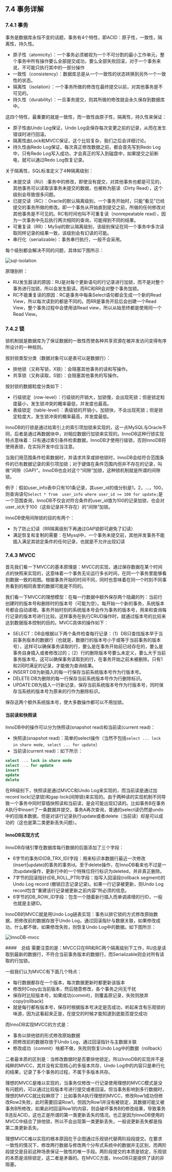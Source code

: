 ## 7.4 事务详解

### 7.4.1 事务
事务是数据库永恒不变的话题，事务有4个特性，即ACID：原子性，一致性，隔离性，持久性。
* 原子性（atomicity）：一个事务必须被视为一个不可分割的最小工作单元，整个事务中所有操作要么全部提交成功，要么全部失败回滚，对于一个事务来说，不可能只执行其中的一部分操作
* 一致性（consistency）：数据库总是从一个一致性的状态转换到另外一个一致性的状态。
* 隔离性（isolation）：一个事务所做的修改在最终提交以前，对其他事务是不可见的。
* 持久性（durability）：一旦事务提交，则其所做的修改就会永久保存到数据库中。

这四个特性，最重要的就是一致性，而一致性由原子性，隔离性，持久性来保证：
* 原子性由Undo Log保证，Undo Log会保存每次变更之前的记录，从而在发生错误时进行回滚。
* 隔离性由Lock和MVCC保证，这个比较复杂，我们之后会详细讨论。
* 持久性由Redo Log保证，每次真正修改数据之前，都会首先写到Redo Log中，只有Redo Log写入成功，才会真正的写入到磁盘中，如果提交之前断电，就可以通过Redo Log恢复记录。

关于隔离性，SQL标准定义了4种隔离级别：
* 未提交读（RU）:事务中的修改，即使没有提交，对其他事务也都是可见的，其他事务可以读取该事务未提交的数据，也被称为脏读（Dirty Read），这个级别会导致很多问题。
* 已提交读（RC）：Oracle的默认隔离级别，一个事务开始时，只能“看见”已经提交的事务所做的修改。即一个事务从开始直到提交之前，所做的任何修改对其他事务是不可见的。RC有时间也叫不可重复读（nonrepeatable read），因为一次事务中先后执行两次相同的查询，可能得到不同的结果。
* 可重复读（RR）：MySql的默认隔离级别，该级别保证在同一个事务中多次读取同样记录的结果一致，该级别会有幻读的可能。
* 串行化（serializable）：事务串行执行，一般不会采用。

每个级别都会解决不同的问题，具体如下图所示：

![sql-isolation](../img/7-sql-isolation.jpg)

原理剖析：
* RU发生脏读的原因：RU是对每个更新语句的行记录进行加锁，而不是对整个事务进行加锁，所以会发生脏读。而RC和RR会对整个事务加锁。
* RC不能重复读的原因：RC是事务中每条Select语句都会生成一个新的Read View，所以每次读到的都是不同的。而RR是事务开启后会创建一个Read View，整个事务过程中会使用该Read view，所以从始至终都是使用同一个Read View。

### 7.4.2 锁
锁机制就是数据库为了保证数据的一致性而使各种共享资源在被并发访问变得有序所设计的一种规则。

按封锁类型分类（数据对象可以是表可以是数据行）：
* 排他锁（又称写锁，X锁）：会阻塞其他事务的读和写操作。
* 共享锁（又称读取，S锁）：会阻塞其他事务的写操作。

按封锁的数据粒度分类如下：
* 行级锁定（row-level）：行级锁的开销大，加锁慢，会出现死锁；但是锁定粒度最小，发生锁冲突的概率最低，并发度也最高。
* 表级锁定（table-level）：表级锁的开销小，加锁快，不会出现死锁；但是锁定粒度大，发生锁冲突的概率最高，并发度最低。

InnoDB的行锁是通过给索引上的索引项加锁来实现的，这一点MySQL与Oracle不同，后者是通过再数据块中，对相应数据行加锁来实现的。InnoDB这种行锁实现特点意味着：只有通过索引条件检索数据，InnoDB才使用行级锁，否则InnoDB将使用表锁，在实际开发中应当注意。

当我们用范围条件检索数据时，并请求共享或排他锁时，InnoDB会给符合范围条件的已有数据记录的索引项加锁；对于键值在条件范围内但并不存在的记录，叫做“间隙（GAP)”。InnoDB也会对这个“间隙”加锁，这种锁机制就是所谓的间隙锁。

例子：假如user_info表中只有101条记录，其user_id的值分别是1，2，...，100，则查询语句`Select * from  user_info where user_id >= 100 for update;`是一个范围查询，InnoDB不仅会对符合条件的user_id值为100的记录加锁，也会对user_id大于100（这些记录并不存在）的“间隙”加锁。

InnoDB使用间隙锁的目的有两个：
* 为了防止幻读（RR隔离级别下再通过GAP锁即可避免了幻读）
* 满足恢复和复制的需要：在Mysql中，一个事务未提交前，其他并发事务不能插入满足其锁定条件的任何记录，也就是不允许出现幻读

### 7.4.3 MVCC
首先我们看一下MVCC的基本原理是：MVCC的实现，通过保存数据在某个时间点的快照来实现的，这意味着一个事务无论运行多长时间，在同一个事务里能够看到数据一致的视图。根据事务开始的时间不同，同时也意味着在同一个时刻不同事务看到的相同表里的数据可能是不同的。

我们看一下MVCC的理想模型：在每一行数据中额外保存两个隐藏的列：当前行创建时的版本号和删除时的版本号（可能为空）。每开始一个新的事务，系统版本号都会自动递增。事务开始时刻的系统版本号会作为事务的版本号，用来和查询每行记录的版本号进行比较。这样事务在执行CRUD操作时，就通过版本号的比较来达到数据版本控制的目的。MVCC具体的操作如下：
* SELECT：DB会根据以下两个条件检查每行记录：（1）DB只查找版本早于当前事务版本的数据行（也就是，数据行的版本号小于或等于当前事务的版本号），这样可以确保事务读取的行，要么是在事务开始前已经存在的，要么是事务自身插入或者修改过的；（2）行的删除版本号要么未定义，要么大于当前事务版本号。这可以确保事务读取到的行，在事务开始之前未被删除。只有1和2同时满足的记录，才能做为查询结果。
* INSERT:DB为新插入的每一行保存当前系统版本号作为行版本号。
* DELETE:DB为删除的每一行保存当前系统版本号作为行删除标识。
* UPDATE:DB为插入一行新记录，保存当前系统版本号作为行版本号，同时保存当系统的版本号为原来的行作为删除标识。

保存这两个额外系统版本号，使大多数操作都可以不用加锁。

#### 当前读和快照读
InnoDB中的操作可以分为快照读(snapshot read)和当前读(current read)：
* 快照读(snapshot read)：简单的select操作（当然不包括`select ... lock in share mode, select ... for update`）
* 当前读(current read)：如下所示：
```sql
select ... lock in share mode
select ... for update
insert
update
delete
```
在RR级别下，快照读是通过MVCC和Undo Log来实现的，而当前读是通过加record lock(记录锁)和gap lock(间隙锁)来实现的。由于两种读的实现机制不同导致一个事务中同时穿插快照读和当前读，是会可能出现幻读的。比如事务B在事务A执行中insert了一条数据并提交，事务A再次查询，普通的select读仍然是undo中的旧版本数据，但是对该行记录执行update或者delete（当前读）却是可以成功的（这也是第二类更新丢失问题）。

#### InnoDB实现方式
InnoDB存储引擎在数据库每行数据的后面添加了三个字段：
* 6字节的事务ID(DB_TRX_ID)字段：用来标识本数据行最近一次修改(insert|update)的事务的事务id。至于delete操作，在InnoDB看来也不过是一次update操作，更新行中的一个特殊位将行标识为deleted，并非真正删除。
* 7字节的回滚指针(DB_ROLL_PTR)字段：指写入回滚段(rollback segment)的Undo Log record (撤销日志记录记录)。如果一行记录被更新，则Undo Log record包含“重建该行记录被更新之前内容”所必须的信息。
* 6字节的DB_ROW_ID字段：包含一个随着新行插入而单调递增的行ID，一般也就是主键ID。

InnoDB的MVCC就是用Undo Log链表实现：事务以排它锁的方式修改原始数据，把修改前的数据存放于Undo Log，通过回滚指针与数据关联，如果修改成功，什么都不做，如果修改失败，则恢复Undo Log中的数据。如下图所示：

![InnoDB-mvcc](../img/7-innodb-mvcc.png)

####　总结
需要注意的是：MVCC只在RR和RC两个隔离级别下工作，RU总是读取到最新的数据行，不符合当前事务版本的数据行，而Serializable则会对所有读取的行加锁。

一般我们认为MVCC有下面几个特点：
* 每行数据都存在一个版本，每次数据更新时都更新该版本
* 修改时Copy出当前版本，然后随意修改，各个事务之间无干扰
* 保存时比较版本号，如果成功(commit)，则覆盖原记录，失败则放弃copy(rollback)
* 就是每行都有版本号，保存时根据版本号决定是否成功，听起来含有乐观锁的味道，因为这看起来正是，在提交的时候才能知道到底能否提交成功

而InnoDB实现MVCC的方式是：
* 事务以排他锁的形式修改原始数据
* 把修改前的数据存放于Undo Log，通过回滚指针与主数据关联
* 修改成功（commit）啥都不做，失败则恢复Undo Log中的数据（rollback）

二者最本质的区别是：当修改数据时是否要排他锁定。所以InnoDB的实现并不是纯粹的MVCC，其并没有实现核心的多版本共存，Undo Log中的内容只是串行化的结果，记录了多个事务的过程，不属于多版本共存。

理想的MVCC是难以实现的，当事务仅修改一行记录使用理想的MVCC模式是没有问题的，可以通过比较版本号进行提交或者回滚。但当事务影响到多行数据时，理想的MVCC就比较麻烦了：比如事务A执行理想的MVCC，修改Row1成功但修改Row2失败，此时需要回滚Row1，但因为Row1并没有被锁定，其数据可能又被事务B所修改，如果此时回滚Row1的内容，则会破坏事务B的修改结果，导致事务B违反ACID，这也正是所谓的第一类更新丢失的情况。也正是因为InnoDB使用的MVCC中结合了排他锁，所以不会出现第一类更新丢失，一般说更新丢失都是指第二类更新丢失。

理想MVCC难以实现的根本原因在于企图通过乐观锁代替两阶段段提交。在要求一致性的情况下，修改两行数据与修改两个分布式系统中的数据并无区别，而两阶段提交是目前这种场景保证一致性的唯一手段。两阶段提交的本质是锁定，乐观锁的本质是消除锁定，这二者是矛盾的。在MVCC方面，InnoDB只是提供了读的非阻塞。
